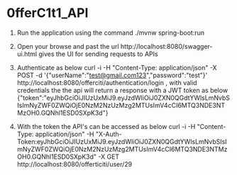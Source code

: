 # 0fferC1t1_API

1. Run the application using the command ./mvnw spring-boot:run

2. Open your browse and past the url http://localhost:8080/swagger-ui.html gives the UI for sending requests to APIs

3. Authenticate as below curl -i -H "Content-Type: application/json" -X POST -d '{"userName":"test@gmail.com123","password":"test"}' http://localhost:8080/offerciti/authentication/login , with valid credentials the the api will return a response with a JWT token as below 
{"token":"eyJhbGciOiJIUzUxMiJ9.eyJzdWIiOiJ0ZXN0QGdtYWlsLmNvbSIsImNyZWF0ZWQiOjE0NzM2NzUzMzg2MTUsImV4cCI6MTQ3NDE3NTMzOH0.GQNhl1ESD0SXpK3d"}

4. With the token the API's can be accessed as below 
curl -i -H "Content-Type: application/json" -H "X-Auth-Token:eyJhbGciOiJIUzUxMiJ9.eyJzdWIiOiJ0ZXN0QGdtYWlsLmNvbSIsImNyZWF0ZWQiOjE0NzM2NzUzMzg2MTUsImV4cCI6MTQ3NDE3NTMzOH0.GQNhl1ESD0SXpK3d" -X GET http://localhost:8080/offerticiti/user/29
